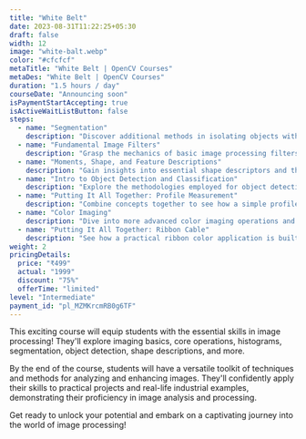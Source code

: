 ```yaml
---
title: "White Belt"
date: 2023-08-31T11:22:25+05:30
draft: false
width: 12
image: "white-balt.webp"
color: "#cfcfcf"
metaTitle: "White Belt | OpenCV Courses"
metaDes: "White Belt | OpenCV Courses"
duration: "1.5 hours / day"
courseDate: "Announcing soon"
isPaymentStartAccepting: true
isActiveWaitListButton: false
steps:
  - name: "Segmentation"
    description: "Discover additional methods in isolating objects within an image with techniques such as Texture Analysis, Edge Detection, and Contours."
  - name: "Fundamental Image Filters"
    description: "Grasp the mechanics of basic image processing filters, including Smoothing, Sharpening, and Edge Extraction."
  - name: "Moments, Shape, and Feature Descriptions"
    description: "Gain insights into essential shape descriptors and their role in characterizing objects in images."
  - name: "Intro to Object Detection and Classification"
    description: "Explore the methodologies employed for object detection and classification."
  - name: "Putting It All Together: Profile Measurement"
    description: "Combine concepts together to see how a simple profile measurement tool is created."
  - name: "Color Imaging"
    description: "Dive into more advanced color imaging operations and their practical applications, including tasks like color enhancement and color-based object tracking."
  - name: "Putting It All Together: Ribbon Cable"
    description: "See how a practical ribbon color application is built using concepts learned throughout this course."
weight: 2
pricingDetails:
  price: "₹499"
  actual: "1999"
  discount: "75%"
  offerTime: "limited"
level: "Intermediate"
payment_id: "pl_MZMKrcmRB0g6TF"
---
```


This exciting course will equip students with the essential skills
in image processing! They'll explore imaging basics, core
operations, histograms, segmentation, object detection, shape
descriptions, and more.

By the end of the course, students will have a versatile toolkit of
techniques and methods for analyzing and enhancing images. They'll
confidently apply their skills to practical projects and real-life
industrial examples, demonstrating their proficiency in image
analysis and processing.

Get ready to unlock your potential and embark on a captivating
journey into the world of image processing!
